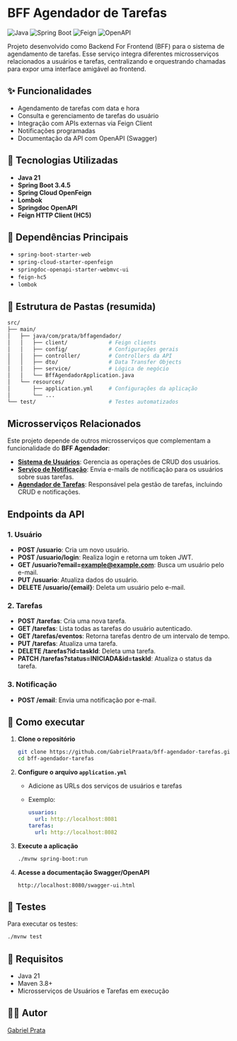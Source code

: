 # BFF Agendador de Tarefas

![Java](https://img.shields.io/badge/Java-21-blue.svg)
![Spring Boot](https://img.shields.io/badge/Spring%20Boot-3.4.5-brightgreen.svg)
![Feign](https://img.shields.io/badge/Feign-OpenFeign-blue.svg)
![OpenAPI](https://img.shields.io/badge/OpenAPI-3.0-orange.svg)

Projeto desenvolvido como Backend For Frontend (BFF) para o sistema de agendamento de tarefas. Esse serviço integra diferentes microsserviços relacionados a usuários e tarefas, centralizando e orquestrando chamadas para expor uma interface amigável ao frontend.

## ✨ Funcionalidades

* Agendamento de tarefas com data e hora
* Consulta e gerenciamento de tarefas do usuário
* Integração com APIs externas via Feign Client
* Notificações programadas
* Documentação da API com OpenAPI (Swagger)

## 🧹 Tecnologias Utilizadas

* **Java 21**
* **Spring Boot 3.4.5**
* **Spring Cloud OpenFeign**
* **Lombok**
* **Springdoc OpenAPI**
* **Feign HTTP Client (HC5)**

## 🔌 Dependências Principais

* `spring-boot-starter-web`
* `spring-cloud-starter-openfeign`
* `springdoc-openapi-starter-webmvc-ui`
* `feign-hc5`
* `lombok`

## 📁 Estrutura de Pastas (resumida)

```bash
src/
├── main/
│   ├── java/com/prata/bffagendador/
│   │   ├── client/             # Feign clients
│   │   ├── config/             # Configurações gerais
│   │   ├── controller/         # Controllers da API
│   │   ├── dto/                # Data Transfer Objects
│   │   ├── service/            # Lógica de negócio
│   │   └── BffAgendadorApplication.java
│   └── resources/
│       ├── application.yml     # Configurações da aplicação
│       └── ...
└── test/                       # Testes automatizados

```
## Microsserviços Relacionados

Este projeto depende de outros microsserviços que complementam a funcionalidade do **BFF Agendador**:

- **[Sistema de Usuários](https://github.com/GabrielPraata/usuario)**: Gerencia as operações de CRUD dos usuários.
- **[Serviço de Notificação](https://github.com/GabrielPraata/notificacao)**: Envia e-mails de notificação para os usuários sobre suas tarefas.
- **[Agendador de Tarefas](https://github.com/GabrielPraata/agendador-tarefas)**: Responsável pela gestão de tarefas, incluindo CRUD e notificações.

## Endpoints da API

### 1. Usuário

- **POST /usuario**: Cria um novo usuário.
- **POST /usuario/login**: Realiza login e retorna um token JWT.
- **GET /usuario?email=example@example.com**: Busca um usuário pelo e-mail.
- **PUT /usuario**: Atualiza dados do usuário.
- **DELETE /usuario/{email}**: Deleta um usuário pelo e-mail.

### 2. Tarefas

- **POST /tarefas**: Cria uma nova tarefa.
- **GET /tarefas**: Lista todas as tarefas do usuário autenticado.
- **GET /tarefas/eventos**: Retorna tarefas dentro de um intervalo de tempo.
- **PUT /tarefas**: Atualiza uma tarefa.
- **DELETE /tarefas?id=taskId**: Deleta uma tarefa.
- **PATCH /tarefas?status=INICIADA&id=taskId**: Atualiza o status da tarefa.

### 3. Notificação

- **POST /email**: Envia uma notificação por e-mail.

## 🚀 Como executar

1. **Clone o repositório**

   ```bash
   git clone https://github.com/GabrielPraata/bff-agendador-tarefas.git
   cd bff-agendador-tarefas
   ```

2. **Configure o arquivo `application.yml`**

   * Adicione as URLs dos serviços de usuários e tarefas
   * Exemplo:

     ```yaml
     usuarios:
       url: http://localhost:8081
     tarefas:
       url: http://localhost:8082
     ```

3. **Execute a aplicação**

   ```bash
   ./mvnw spring-boot:run
   ```

4. **Acesse a documentação Swagger/OpenAPI**

   ```
   http://localhost:8080/swagger-ui.html
   ```

## 💪 Testes

Para executar os testes:

```bash
./mvnw test
```

## 📌 Requisitos

* Java 21
* Maven 3.8+
* Microsserviços de Usuários e Tarefas em execução

## 🙋‍♂️ Autor

[Gabriel Prata](https://github.com/GabrielPraata)
